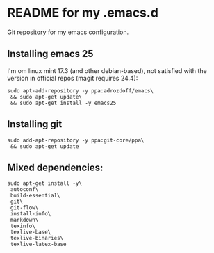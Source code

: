README for my .emacs.d
======================

Git repository for my emacs configuration.

Installing emacs 25
---------------------

I'm om linux mint 17.3 (and other debian-based), not satisfied with the version in official repos (magit requires 24.4):

    sudo apt-add-repository -y ppa:adrozdoff/emacs\
     && sudo apt-get update\
     && sudo apt-get install -y emacs25

Installing git
--------------

    sudo add-apt-repository -y ppa:git-core/ppa\
     && sudo apt-get update

Mixed dependencies:
-------------------

    sudo apt-get install -y\
     autoconf\
     build-essential\
     git\
     git-flow\
     install-info\
     markdown\
     texinfo\
     texlive-base\
     texlive-binaries\
     texlive-latex-base

